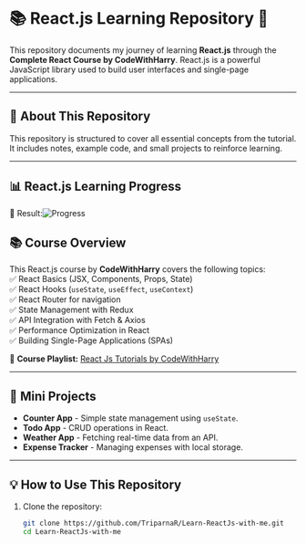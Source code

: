 # 📚 React.js Learning Repository 🚀  

This repository documents my journey of learning **React.js** through the **Complete React Course by CodeWithHarry**. React.js is a powerful JavaScript library used to build user interfaces and single-page applications.  

---

## 📌 About This Repository  
This repository is structured to cover all essential concepts from the tutorial. It includes notes, example code, and small projects to reinforce learning.   

---
## 📊 React.js Learning Progress  

🔹 Result:![Progress](https://img.shields.io/badge/Progress-10%25-blue?style=for-the-badge)




## 📚 Course Overview  
This React.js course by **CodeWithHarry** covers the following topics:  
✅ React Basics (JSX, Components, Props, State)  
✅ React Hooks (`useState`, `useEffect`, `useContext`)  
✅ React Router for navigation  
✅ State Management with Redux  
✅ API Integration with Fetch & Axios  
✅ Performance Optimization in React  
✅ Building Single-Page Applications (SPAs)  

🔗 **Course Playlist:** [React Js Tutorials by CodeWithHarry](https://www.youtube.com/playlist?list=PLu0W_9lII9agx66oZnT6IyhcMIbUMNMdt)  

---

## 🚀 Mini Projects  
- **Counter App** - Simple state management using `useState`.  
- **Todo App** - CRUD operations in React.  
- **Weather App** - Fetching real-time data from an API.  
- **Expense Tracker** - Managing expenses with local storage.  

---

## 💡 How to Use This Repository  
1. Clone the repository:  
   ```sh
   git clone https://github.com/TriparnaR/Learn-ReactJs-with-me.git
   cd Learn-ReactJs-with-me
